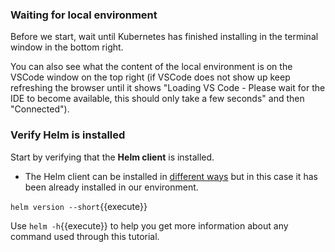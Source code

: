 ### Waiting for local environment

Before we start, wait until Kubernetes has finished installing in the terminal window in the bottom right. 

You can also see what the content of the local environment is on the VSCode window on the top right (if VSCode does not show up keep refreshing the browser until it shows "Loading VS Code - Please wait for the IDE to become available, this should only take a few seconds" and then "Connected"). 

### Verify Helm is installed

Start by verifying that the **Helm client** is installed.

* The Helm client can be installed in [different ways](https://helm.sh/docs/intro/install/) but in this case it has been already installed in our environment.

`helm version --short`{{execute}}

Use `helm -h`{{execute}} to help you  get more information about any command used through this tutorial.
